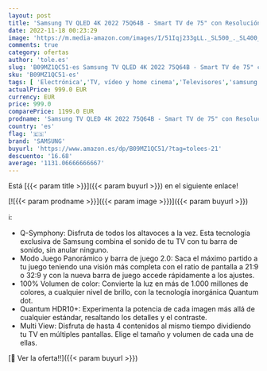```yaml
---
layout: post
title: 'Samsung TV QLED 4K 2022 75Q64B - Smart TV de 75" con Resolución 4K  100% Volumen de Color  Procesdor QLED 4K Lite  Quantum HDR10+  Multi View  Modo Juego Panorámico y Alexa integrada'
date: 2022-11-18 00:23:29
image: 'https://m.media-amazon.com/images/I/51Iqj233gLL._SL500_._SL400_.jpg'
comments: true
category: ofertas
author: 'tole.es'
slug: 'B09MZ1QC51-es Samsung TV QLED 4K 2022 75Q64B - Smart TV de 75" con...'
sku: 'B09MZ1QC51-es'
tags: [ 'Electrónica','TV, vídeo y home cinema','Televisores','samsung','smart','tv','🇪🇸', ]
actualPrice: 999.0 EUR
currency: EUR
price: 999.0
comparePrice: 1199.0 EUR
prodname: 'Samsung TV QLED 4K 2022 75Q64B - Smart TV de 75" con Resolución 4K  100% Volumen de Color  Procesdor QLED 4K Lite  Quantum HDR10+  Multi View  Modo Juego Panorámico y Alexa integrada'
country: 'es'
flag: '🇪🇸'
brand: 'SAMSUNG'
buyurl: 'https://www.amazon.es/dp/B09MZ1QC51/?tag=tolees-21'
descuento: '16.68'
average: '1131.06666666667'
---
```


Está [{{< param title >}}]({{< param buyurl >}}) en el siguiente enlace!

[![{{< param prodname >}}]({{< param image >}})]({{< param buyurl >}})

ℹ️:

- Q-Symphony: Disfruta de todos los altavoces a la vez. Esta tecnología exclusiva de Samsung combina el sonido de tu TV con tu barra de sonido, sin anular ninguno.
- Modo Juego Panorámico y barra de juego 2.0: Saca el máximo partido a tu juego teniendo una visión más completa con el ratio de pantalla a 21:9 o 32:9 y con la nueva barra de juego accede rápidamente a los ajustes.
- 100% Volumen de color: Convierte la luz en más de 1.000 millones de colores, a cualquier nivel de brillo, con la tecnología inorgánica Quantum dot.
- Quantum HDR10+: Experimenta la potencia de cada imagen más allá de cualquier estándar, resaltando los detalles y el contraste.
- Multi View: Disfruta de hasta 4 contenidos al mismo tiempo dividiendo tu TV en múltiples pantallas. Elige el tamaño y volumen de cada una de ellas.

[🛒 Ver la oferta!!]({{< param buyurl >}})
